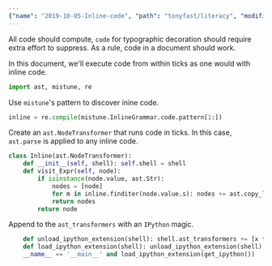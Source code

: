 ```yaml
---
{"name": "2019-10-05-Inline-code", "path": "tonyfast/literacy", "modified_date": "October 14, 2019"}
---
```

All code should compute, <code>code</code> for typographic decoration should require extra effort to suppress.  As a rule, code in a document should work.


In this document, we'll execute code from within ticks as one would with inline code.


```python
import ast, mistune, re
```

Use `mistune`'s pattern to discover inine code.


```python
inline = re.compile(mistune.InlineGrammar.code.pattern[1:])
```

Create an `ast.NodeTransformer` that runs code in ticks.  In this case, `ast.parse` is applied to any inline code.


```python
class Inline(ast.NodeTransformer):
    def __init__(self, shell): self.shell = shell
    def visit_Expr(self, node):
        if isinstance(node.value, ast.Str):
            nodes = [node]
            for m in inline.finditer(node.value.s): nodes += ast.copy_location(self.shell.compile.ast_parse(m.group().strip('`')), node).body
            return nodes
        return node
```

Append to the `ast_transformers` with an `IPython` magic.


```python
    def unload_ipython_extension(shell): shell.ast_transformers += [x for x in shell.ast_transformers if not isinstance(x, Inline)]
    def load_ipython_extension(shell): unload_ipython_extension(shell); shell.ast_transformers += [Inline(shell)]
    __name__ == '__main__' and load_ipython_extension(get_ipython())
```
